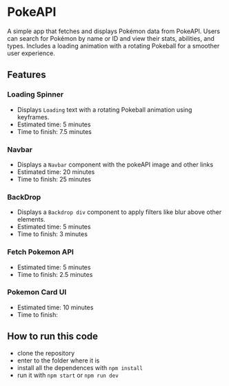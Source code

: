 # PokeAPI

A simple app that fetches and displays Pokémon data from PokeAPI. Users can search for Pokémon by name or ID and view their stats, abilities, and types. Includes a loading animation with a rotating Pokeball for a smoother user experience.

## Features

### Loading Spinner
- Displays `Loading` text with a rotating Pokeball animation using keyframes.
- Estimated time: 5 minutes
- Time to finish: 7.5 minutes

### Navbar
- Displays a `Navbar` component with the pokeAPI image and other links
- Estimated time: 20 minutes
- Time to finish: 25 minutes

### BackDrop
- Displays a `Backdrop div` component to apply filters like blur above other elements.
- Estimated time: 5 minutes
- Time to finish: 3 minutes

### Fetch Pokemon API
- Estimated time: 5 minutes
- Time to finish: 2.5 minutes

### Pokemon Card UI
- Estimated time: 10 minutes
- Time to finish: 

## How to run this code

- clone the repository
- enter to the folder where it is
- install all the dependences with `npm install`
- run it with `npm start` or `npm run dev`
